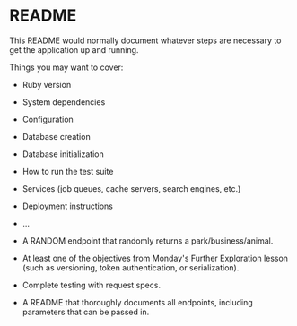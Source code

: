 # README

This README would normally document whatever steps are necessary to get the
application up and running.

Things you may want to cover:

* Ruby version

* System dependencies

* Configuration

* Database creation

* Database initialization

* How to run the test suite

* Services (job queues, cache servers, search engines, etc.)

* Deployment instructions

* ...


<!-- * Endpoints for GET (all and by id), POST, PUT and DELETE. -->

* A RANDOM endpoint that randomly returns a park/business/animal.

<!-- * A second custom endpoint that accepts parameters (example: a SEARCH route that allows users to search by specific park names). -->

<!-- * Model scopes should be used to process parameters from API calls. -->

* At least one of the objectives from Monday's Further Exploration lesson (such as versioning, token authentication, or serialization).

<!-- * Thorough exception handling. -->

* Complete testing with request specs.

<!-- * Randomized data with Faker or your own custom seed code. -->

* A README that thoroughly documents all endpoints, including parameters that can be passed in.

